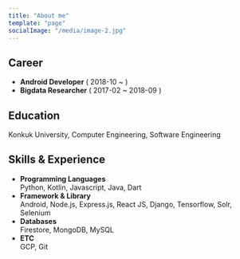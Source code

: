 ```yaml
---
title: "About me"
template: "page"
socialImage: "/media/image-2.jpg"
---
```


## Career
- **Android Developer** ( 2018-10 ~ )
- **Bigdata Researcher** ( 2017-02 ~ 2018-09 )

## Education
Konkuk University, Computer Engineering, Software Engineering

## Skills & Experience
* **Programming Languages**
</br>Python, Kotlin, Javascript, Java, Dart
* **Framework & Library**
</br>Android, Node.js, Express.js, React JS, Django, Tensorflow, Solr, Selenium
* **Databases**
</br>Firestore, MongoDB, MySQL
* **ETC**
</br>GCP, Git
